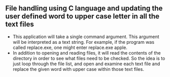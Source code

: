 ## File handling using C language and updating the user defined word to upper case letter in all the text files ##
* This application will take a single command argument. This argument will be interpreted as a text string. For example, if the program was called replace.exe, one
 might enter replace.exe apple.
 * In addition to opening and reading files, it will read the contents of the directory in order to see what files need to be checked. So the idea is to just loop through the file list, and open and examine each text file and replace the given word with upper case within those text files. 
